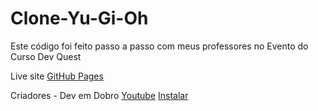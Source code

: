 # Clone-Yu-Gi-Oh

<p>Este código foi feito passo a passo com meus professores no Evento do Curso Dev Quest</p>

Live site [GitHub Pages](https://eduardo-vinicius-dos-sr.github.io/Clone-Yu-Gi-Oh/)


Criadores - Dev em Dobro 
 [Youtube](https://youtube.com/@devemdobro?si=yZBt1kJ_hKE7WiVZ)
[Instalar](https://www.instagram.com/devemdobro/#)
